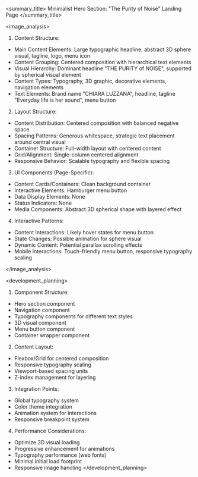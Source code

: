 <summary_title>
Minimalist Hero Section: "The Purity of Noise" Landing Page
</summary_title>

<image_analysis>
1. Content Structure:
- Main Content Elements: Large typographic headline, abstract 3D sphere visual, tagline, logo, menu icon
- Content Grouping: Centered composition with hierarchical text elements
- Visual Hierarchy: Dominant headline "THE PURITY of NOISE", supported by spherical visual element
- Content Types: Typography, 3D graphic, decorative elements, navigation elements
- Text Elements: Brand name "CHIARA LUZZANA", headline, tagline "Everyday life is her sound", menu button

2. Layout Structure:
- Content Distribution: Centered composition with balanced negative space
- Spacing Patterns: Generous whitespace, strategic text placement around central visual
- Container Structure: Full-width layout with centered content
- Grid/Alignment: Single-column centered alignment
- Responsive Behavior: Scalable typography and flexible spacing

3. UI Components (Page-Specific):
- Content Cards/Containers: Clean background container
- Interactive Elements: Hamburger menu button
- Data Display Elements: None
- Status Indicators: None
- Media Components: Abstract 3D spherical shape with layered effect

4. Interactive Patterns:
- Content Interactions: Likely hover states for menu button
- State Changes: Possible animation for sphere visual
- Dynamic Content: Potential parallax scrolling effects
- Mobile Interactions: Touch-friendly menu button, responsive typography scaling

</image_analysis>

<development_planning>
1. Component Structure:
- Hero section component
- Navigation component
- Typography components for different text styles
- 3D visual component
- Menu button component
- Container wrapper component

2. Content Layout:
- Flexbox/Grid for centered composition
- Responsive typography scaling
- Viewport-based spacing units
- Z-index management for layering

3. Integration Points:
- Global typography system
- Color theme integration
- Animation system for interactions
- Responsive breakpoint system

4. Performance Considerations:
- Optimize 3D visual loading
- Progressive enhancement for animations
- Typography performance (web fonts)
- Minimal initial load footprint
- Responsive image handling
</development_planning>